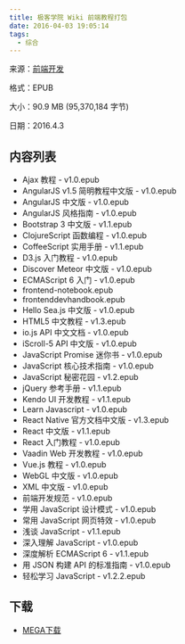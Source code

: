 ```yaml
---
title: 极客学院 Wiki 前端教程打包
date: 2016-04-03 19:05:14
tags:
  - 综合
---
```


来源：[前端开发](http://wiki.jikexueyuan.com/list/front-end/)

格式：EPUB

大小：90.9 MB (95,370,184 字节)

日期：2016.4.3

<!--more-->

## 内容列表 ##

+ Ajax 教程 - v1.0.epub
+ AngularJS v1.5 简明教程中文版 - v1.0.epub
+ AngularJS 中文版 - v1.0.epub
+ AngularJS 风格指南 - v1.0.epub
+ Bootstrap 3 中文版 - v1.1.epub
+ ClojureScript 函数编程 - v1.0.epub
+ CoffeeScript 实用手册 - v1.1.epub
+ D3.js 入门教程 - v1.0.epub
+ Discover Meteor 中文版 - v1.0.epub
+ ECMAScript 6 入门 - v1.0.epub
+ frontend-notebook.epub
+ frontenddevhandbook.epub
+ Hello Sea.js 中文版 - v1.0.epub
+ HTML5 中文教程 - v1.3.epub
+ io.js API 中文文档 - v1.0.epub
+ iScroll-5 API 中文版 - v1.0.epub
+ JavaScript Promise 迷你书 - v1.0.epub
+ JavaScript 核心技术指南 - v1.0.epub
+ JavaScript 秘密花园 - v1.2.epub
+ jQuery 参考手册 - v1.1.epub
+ Kendo UI 开发教程 - v1.1.epub
+ Learn Javascript - v1.0.epub
+ React Native 官方文档中文版 - v1.3.epub
+ React 中文版 - v1.1.epub
+ React 入门教程 - v1.0.epub
+ Vaadin Web 开发教程 - v1.0.epub
+ Vue.js 教程 - v1.0.epub
+ WebGL 中文版 - v1.0.epub
+ XML 中文版 - v1.0.epub
+ 前端开发规范 - v1.0.epub
+ 学用 JavaScript 设计模式 - v1.0.epub
+ 常用 JavaScript 网页特效 - v1.0.epub
+ 浅谈 JavaScript - v1.1.epub
+ 深入理解 JavaScript - v1.0.epub
+ 深度解析 ECMAScript 6 - v1.1.epub
+ 用 JSON 构建 API 的标准指南 - v1.0.epub
+ 轻松学习 JavaScript - v1.2.2.epub

## 下载 ##

+ [MEGA下载](https://mega.nz/#!6dsGzLIJ!QaNJsq7MqeNwuxVSEbrm6hckmXLvHCbNljZiXY5kNGk)
